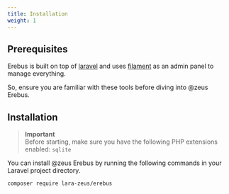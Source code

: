 ```yaml
---
title: Installation
weight: 1
---
```


## Prerequisites

Erebus is built on top of [laravel](https://laravel.com/docs/master) and uses [filament](https://filamentphp.com/docs/3.x/panels/installation) as an admin panel to manage everything.

So, ensure you are familiar with these tools before diving into @zeus Erebus.

## Installation

> **Important**\
> Before starting, make sure you have the following PHP extensions enabled:
`sqlite`

You can install @zeus Erebus by running the following commands in your Laravel project directory.

```bash
composer require lara-zeus/erebus
```

